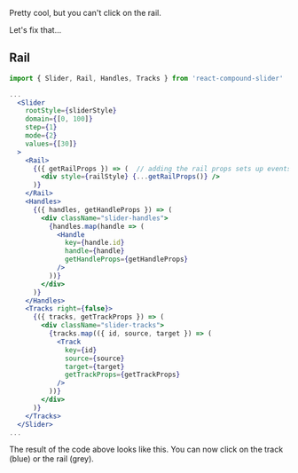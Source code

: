 
Pretty cool, but you can't click on the rail.

Let's fix that...

## Rail

```jsx
import { Slider, Rail, Handles, Tracks } from 'react-compound-slider'

...
  <Slider
    rootStyle={sliderStyle}
    domain={[0, 100]}
    step={1}
    mode={2}
    values={[30]}
  >
    <Rail>
      {({ getRailProps }) => (  // adding the rail props sets up events on the rail
        <div style={railStyle} {...getRailProps()} /> 
      )}
    </Rail>
    <Handles>
      {({ handles, getHandleProps }) => (
        <div className="slider-handles">
          {handles.map(handle => (
            <Handle
              key={handle.id}
              handle={handle}
              getHandleProps={getHandleProps}
            />
          ))}
        </div>
      )}
    </Handles>
    <Tracks right={false}>
      {({ tracks, getTrackProps }) => (
        <div className="slider-tracks">
          {tracks.map(({ id, source, target }) => (
            <Track
              key={id}
              source={source}
              target={target}
              getTrackProps={getTrackProps}
            />
          ))}
        </div>
      )}
    </Tracks>
  </Slider>
...
```

The result of the code above looks like this.  You can now click on the track (blue) or the rail (grey).
